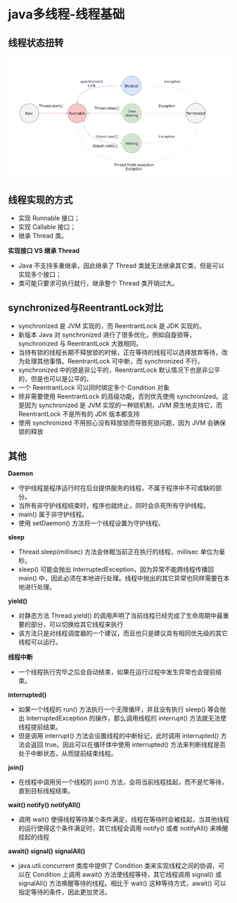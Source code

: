# java多线程-线程基础
## 线程状态扭转
![线程状态扭转图.png](../images/线程状态扭转图.png)
## 线程实现的方式
* 实现 Runnable 接口；
* 实现 Callable 接口；
* 继承 Thread 类。
    
**实现接口 VS 继承 Thread**
* Java 不支持多重继承，因此继承了 Thread 类就无法继承其它类，但是可以实现多个接口；
* 类可能只要求可执行就行，继承整个 Thread 类开销过大。

## synchronized与ReentrantLock对比
* synchronized 是 JVM 实现的，而 ReentrantLock 是 JDK 实现的。
* 新版本 Java 对 synchronized 进行了很多优化，例如自旋锁等，synchronized 与 ReentrantLock 大致相同。
* 当持有锁的线程长期不释放锁的时候，正在等待的线程可以选择放弃等待，改为处理其他事情。ReentrantLock 可中断，而 synchronized 不行。
* synchronized 中的锁是非公平的，ReentrantLock 默认情况下也是非公平的，但是也可以是公平的。
* 一个 ReentrantLock 可以同时绑定多个 Condition 对象
* 除非需要使用 ReentrantLock 的高级功能，否则优先使用 synchronized。这是因为 synchronized 是 JVM 实现的一种锁机制，JVM 原生地支持它，而 ReentrantLock 不是所有的 JDK 版本都支持
* 使用 synchronized 不用担心没有释放锁而导致死锁问题，因为 JVM 会确保锁的释放

## 其他
**Daemon**
* 守护线程是程序运行时在后台提供服务的线程，不属于程序中不可或缺的部分。
* 当所有非守护线程结束时，程序也就终止，同时会杀死所有守护线程。
* main() 属于非守护线程。
* 使用 setDaemon() 方法将一个线程设置为守护线程。

**sleep**
* Thread.sleep(millisec) 方法会休眠当前正在执行的线程，millisec 单位为毫秒。
* sleep() 可能会抛出 InterruptedException，因为异常不能跨线程传播回 main() 中，因此必须在本地进行处理。线程中抛出的其它异常也同样需要在本地进行处理。

**yield()**
* 对静态方法 Thread.yield() 的调用声明了当前线程已经完成了生命周期中最重要的部分，可以切换给其它线程来执行
* 该方法只是对线程调度器的一个建议，而且也只是建议具有相同优先级的其它线程可以运行。

**线程中断**
* 一个线程执行完毕之后会自动结束，如果在运行过程中发生异常也会提前结束。

**interrupted()**
* 如果一个线程的 run() 方法执行一个无限循环，并且没有执行 sleep() 等会抛出 InterruptedException 的操作，那么调用线程的 interrupt() 方法就无法使线程提前结束。
* 但是调用 interrupt() 方法会设置线程的中断标记，此时调用 interrupted() 方法会返回 true。因此可以在循环体中使用 interrupted() 方法来判断线程是否处于中断状态，从而提前结束线程。

**join()**
* 在线程中调用另一个线程的 join() 方法，会将当前线程挂起，而不是忙等待，直到目标线程结束。

**wait() notify() notifyAll()**
* 调用 wait() 使得线程等待某个条件满足，线程在等待时会被挂起，当其他线程的运行使得这个条件满足时，其它线程会调用 notify() 或者 notifyAll() 来唤醒挂起的线程

**await() signal() signalAll()**
* java.util.concurrent 类库中提供了 Condition 类来实现线程之间的协调，可以在 Condition 上调用 await() 方法使线程等待，其它线程调用 signal() 或 signalAll() 方法唤醒等待的线程。相比于 wait() 这种等待方式，await() 可以指定等待的条件，因此更加灵活。


